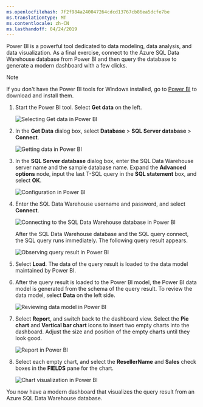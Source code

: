 ```yaml
---
ms.openlocfilehash: 7f2f984a240047264cdcd13767cb86ea5dcfe7be
ms.translationtype: MT
ms.contentlocale: zh-CN
ms.lasthandoff: 04/24/2019
---
```

Power BI is a powerful tool dedicated to data modeling, data analysis, and data visualization. As a final exercise, connect to the Azure SQL Data Warehouse database from Power BI and then query the database to generate a modern dashboard with a few clicks.

> [!NOTE]
> If you don't have the Power BI tools for Windows installed, go to [Power BI](https://powerbi.microsoft.com/) to download and install them.

1. Start the Power BI tool. Select **Get data** on the left.

    ![Selecting Get data in Power BI](../media/5-get-data.png)

1. In the **Get Data** dialog box, select **Database** > **SQL Server database** > **Connect**.

    ![Getting data in Power BI](../media/5-connect-sql-server-db.png)

1. In the **SQL Server database** dialog box, enter the SQL Data Warehouse server name and the sample database name. Expand the **Advanced options** node, input the last T-SQL query in the **SQL statement** box, and select **OK**.

    ![Configuration in Power BI](../media/5-configure.png)

1. Enter the SQL Data Warehouse username and password, and select **Connect**.

    ![Connecting to the SQL Data Warehouse database in Power BI](../media/5-connect-asdw.png)

    After the SQL Data Warehouse database and the SQL query connect, the SQL query runs immediately. The following query result appears.

    ![Observing query result in Power BI](../media/5-observe-query-result.png)

1. Select **Load**. The data of the query result is loaded to the data model maintained by Power BI.

1. After the query result is loaded to the Power BI model, the Power BI data model is generated from the schema of the query result. To review the data model, select **Data** on the left side.

    ![Reviewing data model in Power BI](../media/5-review-data-model.png)

1. Select **Report**, and switch back to the dashboard view. Select the **Pie chart** and **Vertical bar chart** icons to insert two empty charts into the dashboard. Adjust the size and position of the empty charts until they look good.

    ![Report in Power BI](../media/5-report.png)

1. Select each empty chart, and select the **ResellerName** and **Sales** check boxes in the **FIELDS** pane for the chart.

    ![Chart visualization in Power BI](../media/5-chart.png)

You now have a modern dashboard that visualizes the query result from an Azure SQL Data Warehouse database.
